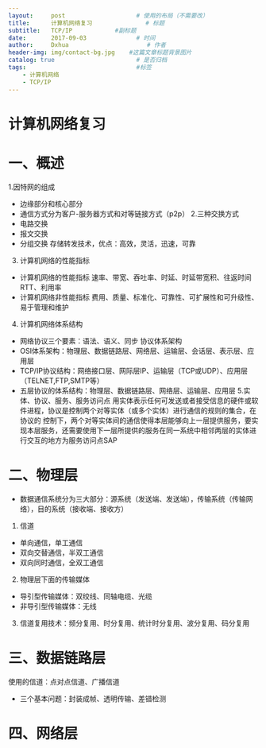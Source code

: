 ```yaml
---
layout:     post                    # 使用的布局（不需要改）
title:      计算机网络复习               # 标题
subtitle:   TCP/IP            #副标题
date:       2017-09-03              # 时间
author:     Dxhua                      # 作者
header-img: img/contact-bg.jpg    #这篇文章标题背景图片
catalog: true                       # 是否归档
tags:                               #标签
    - 计算机网络
    - TCP/IP
---
```



# 计算机网络复习 #
# 一、概述 #
1.因特网的组成
- 边缘部分和核心部分
- 通信方式分为客户-服务器方式和对等链接方式（p2p）
2.三种交换方式
- 电路交换
- 报文交换
- 分组交换 存储转发技术，优点：高效，灵活，迅速，可靠
3. 计算机网络的性能指标
- 计算机网络的性能指标
速率、带宽、吞吐率、时延、时延带宽积、往返时间RTT、利用率
- 计算机网络非性能指标
费用、质量、标准化、可靠性、可扩展性和可升级性、易于管理和维护
4. 计算机网络体系结构
- 网络协议三个要素：语法、语义、同步
协议体系架构   
- OSI体系架构：物理层、数据链路层、网络层、运输层、会话层、表示层、应用层
- TCP/IP协议结构：网络接口层、网际层IP、运输层（TCP或UDP）、应用层（TELNET,FTP,SMTP等）
- 五层协议的体系结构：物理层、数据链路层、网络层、运输层、应用层
5.实体、协议、服务、服务访问点
用实体表示任何可发送或者接受信息的硬件或软件进程，协议是控制两个对等实体（或多个实体）进行通信的规则的集合，在协议的
控制下，两个对等实体间的通信使得本层能够向上一层提供服务，要实现本层服务，还需要使用下一层所提供的服务在同一系统中相邻两层的实体进行交互的地方为服务访问点SAP

# 二、物理层 #
- 数据通信系统分为三大部分：源系统（发送端、发送端），传输系统（传输网络），目的系统（接收端、接收方）
1. 信道
- 单向通信，单工通信
- 双向交替通信，半双工通信
- 双向同时通信，全双工通信
2. 物理层下面的传输媒体
- 导引型传输媒体：双绞线、同轴电缆、光缆
- 非导引型传输媒体：无线
3. 信道复用技术：频分复用、时分复用、统计时分复用、波分复用、码分复用
# 三、数据链路层 #
使用的信道：点对点信道、广播信道
- 三个基本问题：封装成帧、透明传输、差错检测
# 四、网络层 #
